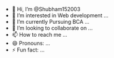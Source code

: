 - 👋 Hi, I’m @Shubham152003
- 👀 I’m interested in Web development ...
- 🌱 I’m currently Pursuing BCA ...
- 💞️ I’m looking to collaborate on ...
- 📫 How to reach me ...
- 😄 Pronouns: ...
- ⚡ Fun fact: ...

<!---
Shubham152003/Shubham152003 is a ✨ special ✨ repository because its `README.md` (this file) appears on your GitHub profile.
You can click the Preview link to take a look at your changes.
--->
